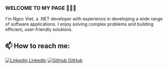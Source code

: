 ### WELCOME TO MY PAGE 👋👋👋
I'm Ngoc Viet, a .NET developer with experience in developing a wide range of software applications. I enjoy solving complex problems and building efficient, user-friendly solutions.<br>
## 📫 How to reach me: 

[![Linkedin](https://i.stack.imgur.com/gVE0j.png) LinkedIn](https://www.linkedin.com/in/nviet2k2/) [![GitHub](https://i.stack.imgur.com/tskMh.png) GitHub](https://github.com/nviet2k2/) 



